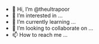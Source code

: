 - 👋 Hi, I’m @theultrapoor
- 👀 I’m interested in ...
- 🌱 I’m currently learning ...
- 💞️ I’m looking to collaborate on ...
- 📫 How to reach me ...

<!---
theultrapoor/theultrapoor is a ✨ special ✨ repository because its `README.md` (this file) appears on your GitHub profile.
You can click the Preview link to take a look at your changes.
--->
